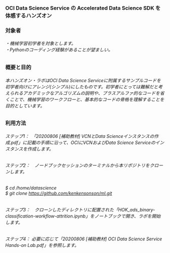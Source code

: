 ### OCI Data Science Service の Accelerated Data Science SDK を体感するハンズオン
### 対象者
###### ・機械学習初学者を対象とします。 <br> ・Pythonのコーディング経験があることが望ましい。
### 概要と目的
###### 本ハンズオン・ラボはOCI Data Science Serviceに附属するサンプルコードを初学者向けにアレンジ(シンプル)にしたものです。初学者にとっては難解だと考えられるアカデミックなアルゴリズムの説明や、プラスアルファ的なコードを省くことで、機械学習のワークフローと、基本的なコードの骨格を理解することを目的としています。
### 利用方法
###### ステップ1：　「20200806 [補助教材] VCNとData Scienceインスタンスの作成.pdf」に記載の手順に沿って、OCIにVCNおよびData Science Serviceのインスタンスを作成します。
###### ステップ2：　ノードブックセッションのターミナルから本リポジトリをクローンします。
###### $ cd /home/datascience <br> $ git clone https://github.com/kenkensonson/ml.git
###### ステップ3：　クローンしたディレクトリに配置された「HOK_ads_binary-classification-workflow-attrition.ipynb」をノートブックで開き、ラボを開始します。
###### ステップ4： 必要に応じて「20200806 [補助教材] OCI Data Science Service Hands-on Lab.pdf」を参照します。
